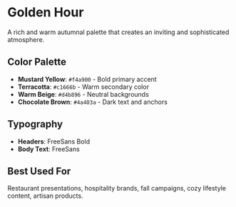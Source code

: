 # Golden Hour

A rich and warm autumnal palette that creates an inviting and sophisticated atmosphere.

## Color Palette

- **Mustard Yellow**: `#f4a900` - Bold primary accent
- **Terracotta**: `#c1666b` - Warm secondary color
- **Warm Beige**: `#d4b896` - Neutral backgrounds
- **Chocolate Brown**: `#4a403a` - Dark text and anchors

## Typography

- **Headers**: FreeSans Bold
- **Body Text**: FreeSans

## Best Used For

Restaurant presentations, hospitality brands, fall campaigns, cozy lifestyle content, artisan products.
